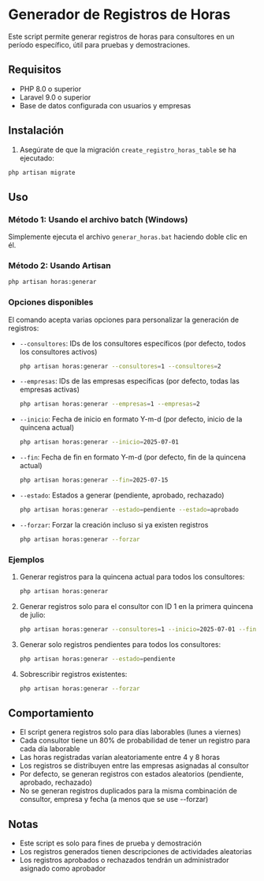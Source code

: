 # Generador de Registros de Horas

Este script permite generar registros de horas para consultores en un período específico, útil para pruebas y demostraciones.

## Requisitos

-   PHP 8.0 o superior
-   Laravel 9.0 o superior
-   Base de datos configurada con usuarios y empresas

## Instalación

1. Asegúrate de que la migración `create_registro_horas_table` se ha ejecutado:

```bash
php artisan migrate
```

## Uso

### Método 1: Usando el archivo batch (Windows)

Simplemente ejecuta el archivo `generar_horas.bat` haciendo doble clic en él.

### Método 2: Usando Artisan

```bash
php artisan horas:generar
```

### Opciones disponibles

El comando acepta varias opciones para personalizar la generación de registros:

-   `--consultores`: IDs de los consultores específicos (por defecto, todos los consultores activos)

    ```bash
    php artisan horas:generar --consultores=1 --consultores=2
    ```

-   `--empresas`: IDs de las empresas específicas (por defecto, todas las empresas activas)

    ```bash
    php artisan horas:generar --empresas=1 --empresas=2
    ```

-   `--inicio`: Fecha de inicio en formato Y-m-d (por defecto, inicio de la quincena actual)

    ```bash
    php artisan horas:generar --inicio=2025-07-01
    ```

-   `--fin`: Fecha de fin en formato Y-m-d (por defecto, fin de la quincena actual)

    ```bash
    php artisan horas:generar --fin=2025-07-15
    ```

-   `--estado`: Estados a generar (pendiente, aprobado, rechazado)

    ```bash
    php artisan horas:generar --estado=pendiente --estado=aprobado
    ```

-   `--forzar`: Forzar la creación incluso si ya existen registros
    ```bash
    php artisan horas:generar --forzar
    ```

### Ejemplos

1. Generar registros para la quincena actual para todos los consultores:

    ```bash
    php artisan horas:generar
    ```

2. Generar registros solo para el consultor con ID 1 en la primera quincena de julio:

    ```bash
    php artisan horas:generar --consultores=1 --inicio=2025-07-01 --fin=2025-07-15
    ```

3. Generar solo registros pendientes para todos los consultores:

    ```bash
    php artisan horas:generar --estado=pendiente
    ```

4. Sobrescribir registros existentes:
    ```bash
    php artisan horas:generar --forzar
    ```

## Comportamiento

-   El script genera registros solo para días laborables (lunes a viernes)
-   Cada consultor tiene un 80% de probabilidad de tener un registro para cada día laborable
-   Las horas registradas varían aleatoriamente entre 4 y 8 horas
-   Los registros se distribuyen entre las empresas asignadas al consultor
-   Por defecto, se generan registros con estados aleatorios (pendiente, aprobado, rechazado)
-   No se generan registros duplicados para la misma combinación de consultor, empresa y fecha (a menos que se use --forzar)

## Notas

-   Este script es solo para fines de prueba y demostración
-   Los registros generados tienen descripciones de actividades aleatorias
-   Los registros aprobados o rechazados tendrán un administrador asignado como aprobador
